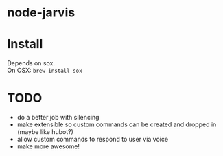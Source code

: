 node-jarvis
===========

# Install

Depends on sox.  
On OSX: ```brew install sox```

# TODO
- do a better job with silencing
- make extensible so custom commands can be created and dropped in (maybe like hubot?)
- allow custom commands to respond to user via voice
- make more awesome!
